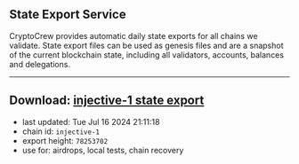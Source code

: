 ## State Export Service
CryptoCrew provides automatic daily state exports for all chains we validate. State export files can be used as genesis files and are a snapshot of the current blockchain state, including all validators, accounts, balances and delegations.

---
**Download: [injective-1 state export](https://dl-eu2.ccvalidators.com/SERVICE/injective/injective-1_export_78253702.json)**
---

- last updated: Tue Jul 16 2024 21:11:18
- chain id: `injective-1`
- export height: `78253702`
- use for: airdrops, local tests, chain recovery
